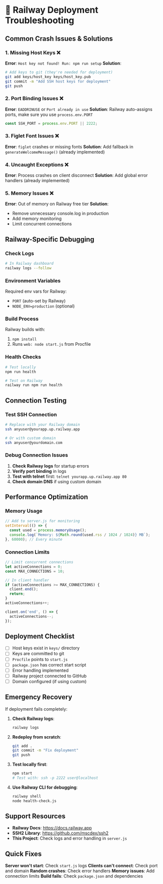 # 🔧 Railway Deployment Troubleshooting

## Common Crash Issues & Solutions

### 1. Missing Host Keys ❌
**Error**: `Host key not found! Run: npm run setup`
**Solution**: 
```bash
# Add keys to git (they're needed for deployment)
git add keys/host_key keys/host_key.pub
git commit -m "Add SSH host keys for deployment"
git push
```

### 2. Port Binding Issues ❌
**Error**: `EADDRINUSE` or `Port already in use`
**Solution**: Railway auto-assigns ports, make sure you use `process.env.PORT`
```javascript
const SSH_PORT = process.env.PORT || 2222;
```

### 3. Figlet Font Issues ❌
**Error**: `figlet` crashes or missing fonts
**Solution**: Add fallback in `generateWelcomeMessage()` (already implemented)

### 4. Uncaught Exceptions ❌
**Error**: Process crashes on client disconnect
**Solution**: Add global error handlers (already implemented)

### 5. Memory Issues ❌
**Error**: Out of memory on Railway free tier
**Solution**: 
- Remove unnecessary console.log in production
- Add memory monitoring
- Limit concurrent connections

## Railway-Specific Debugging

### Check Logs
```bash
# In Railway dashboard
railway logs --follow
```

### Environment Variables
Required env vars for Railway:
- `PORT` (auto-set by Railway)
- `NODE_ENV=production` (optional)

### Build Process
Railway builds with:
1. `npm install`
2. Runs `web: node start.js` from Procfile

### Health Checks
```bash
# Test locally
npm run health

# Test on Railway
railway run npm run health
```

## Connection Testing

### Test SSH Connection
```bash
# Replace with your Railway domain
ssh anyuser@yourapp.up.railway.app

# Or with custom domain
ssh anyuser@yourdomain.com
```

### Debug Connection Issues
1. **Check Railway logs** for startup errors
2. **Verify port binding** in logs
3. **Test with telnet** first: `telnet yourapp.up.railway.app 80`
4. **Check domain DNS** if using custom domain

## Performance Optimization

### Memory Usage
```javascript
// Add to server.js for monitoring
setInterval(() => {
  const used = process.memoryUsage();
  console.log(`Memory: ${Math.round(used.rss / 1024 / 1024)} MB`);
}, 60000); // Every minute
```

### Connection Limits
```javascript
// Limit concurrent connections
let activeConnections = 0;
const MAX_CONNECTIONS = 10;

// In client handler
if (activeConnections >= MAX_CONNECTIONS) {
  client.end();
  return;
}
activeConnections++;

client.on('end', () => {
  activeConnections--;
});
```

## Deployment Checklist

- [ ] Host keys exist in `keys/` directory
- [ ] Keys are committed to git
- [ ] `Procfile` points to `start.js`
- [ ] `package.json` has correct start script
- [ ] Error handling implemented
- [ ] Railway project connected to GitHub
- [ ] Domain configured (if using custom)

## Emergency Recovery

If deployment fails completely:

1. **Check Railway logs**:
   ```bash
   railway logs
   ```

2. **Redeploy from scratch**:
   ```bash
   git add .
   git commit -m "Fix deployment"
   git push
   ```

3. **Test locally first**:
   ```bash
   npm start
   # Test with: ssh -p 2222 user@localhost
   ```

4. **Use Railway CLI for debugging**:
   ```bash
   railway shell
   node health-check.js
   ```

## Support Resources

- **Railway Docs**: https://docs.railway.app
- **SSH2 Library**: https://github.com/mscdex/ssh2
- **This Project**: Check logs and error handling in `server.js`

## Quick Fixes

**Server won't start**: Check `start.js` logs
**Clients can't connect**: Check port and domain
**Random crashes**: Check error handlers
**Memory issues**: Add connection limits
**Build fails**: Check `package.json` and dependencies
